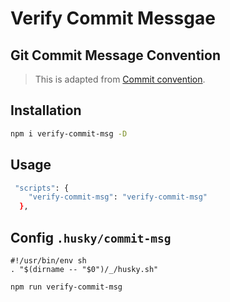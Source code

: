 # Verify Commit Messgae

## Git Commit Message Convention

> This is adapted from [Commit convention](https://www.conventionalcommits.org/en/v1.0.0/).

## Installation

```bash
npm i verify-commit-msg -D
```

## Usage

```bash
 "scripts": {
    "verify-commit-msg": "verify-commit-msg"
  },
```

## Config `.husky/commit-msg`

```
#!/usr/bin/env sh
. "$(dirname -- "$0")/_/husky.sh"

npm run verify-commit-msg
```
